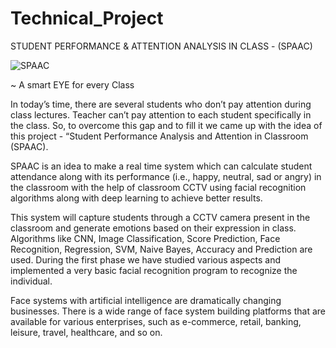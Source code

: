 # Technical_Project

STUDENT PERFORMANCE & ATTENTION ANALYSIS IN CLASS - (SPAAC)

![SPAAC](https://user-images.githubusercontent.com/99204211/201641545-d9920a77-b757-4cad-ac6c-c721d12b8ebb.jpg)

~ A smart EYE for every Class

In today’s time, there are several students who don’t pay attention during class lectures. Teacher can’t pay attention to each student specifically in the class. 
So, to overcome this gap and to fill it we came up with the idea of this project - “Student Performance Analysis and Attention in Classroom (SPAAC).

SPAAC is an idea to make a real time system which can calculate student attendance along with its performance (i.e., happy, neutral, sad or angry) in the classroom with the help of classroom CCTV using facial recognition algorithms along with deep learning to achieve better results. 

This system will capture students through a CCTV camera present in the classroom and generate emotions based on their expression in class. Algorithms like CNN, Image Classification, Score Prediction, Face Recognition, Regression, SVM, Naive Bayes, Accuracy and Prediction are used. During the first phase we have studied various aspects and implemented a very basic facial recognition program to recognize the individual.   

Face systems with artificial intelligence are dramatically changing businesses. There is a wide range of face system building platforms that are available for various enterprises, such as e-commerce, retail, banking, leisure, travel, healthcare, and so on. 
